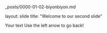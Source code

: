 _posts/0000-01-02-biyonbiyon.md

layout: slide
title: "Welcome to our second slide"

Your text
Use the left arrow to go back!
